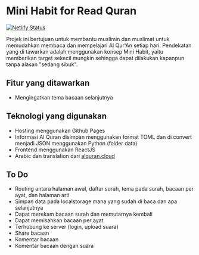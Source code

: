 # Mini Habit for Read Quran

[![Netlify Status](https://api.netlify.com/api/v1/badges/1edc3496-5c58-4858-b053-3a8dc9cc6391/deploy-status)](https://app.netlify.com/sites/practical-johnson-bad12e/deploys)

Projek ini bertujuan untuk membantu muslimin dan muslimat untuk memudahkan membaca dan mempelajari Al Qur'An setiap hari. Pendekatan yang di tawarkan adalah menggunakan konsep Mini Habit, yaitu memberikan target sekecil mungkin sehingga dapat dilakukan kapanpun tanpa alasan "sedang sibuk". 

## Fitur yang ditawarkan

* Mengingatkan tema bacaan selanjutnya

## Teknologi yang digunakan

* Hosting menggunakan Github Pages
* Informasi Al Quran disimpan menggunakan format TOML dan di convert menjadi JSON menggunakan Python (folder data)
* Frontend menggunakan ReactJS
* Arabic dan translation dari [alquran.cloud](https://alquran.cloud)

## To Do

* Routing antara halaman awal, daftar surah, tema pada surah, bacaan per ayat, dan halaman arti
* Simpan data pada localstorage mana yang sudah di baca dan apa selanjutnya
* Dapat merekam bacaan surah dan memutarnya kembali
* Dapat memisahkan bacaan per ayat
* Terhubung ke server (login, upload suara)
* Share bacaan 
* Komentar bacaan
* Komentar bacaan dengan suara